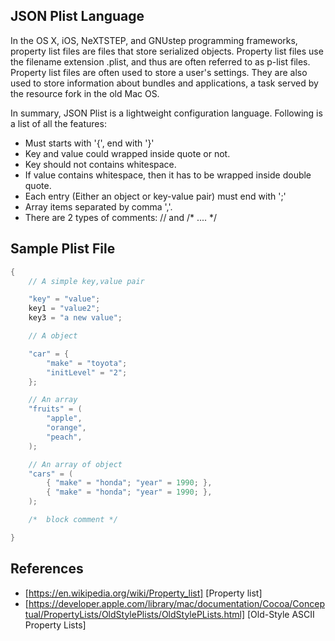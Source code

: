 ## JSON Plist Language

In the OS X, iOS, NeXTSTEP, and GNUstep programming frameworks, property list files are files that store serialized objects. Property list files use the filename extension .plist, and thus are often referred to as p-list files.
Property list files are often used to store a user's settings. They are also used to store information about bundles and applications, a task served by the resource fork in the old Mac OS.

In summary, JSON Plist is a lightweight configuration language.  Following is a list of all the features:

  - Must starts with '{', end with '}'
  - Key and value could wrapped inside quote or not.
  - Key should not contains whitespace.
  - If value contains whitespace, then it has to be wrapped inside double quote.
  - Each entry (Either an object or key-value pair) must end with ';'
  - Array items separated by comma ','.
  - There are 2 types of comments: // and /* .... */

## Sample Plist File
```java
{
    // A simple key,value pair

    "key" = "value";
    key1 = "value2";
    key3 = "a new value";

    // A object

    "car" = {
        "make" = "toyota";
        "initLevel" = "2";
    };

    // An array
    "fruits" = (
        "apple",
        "orange",
        "peach",
    );

    // An array of object
    "cars" = (
        { "make" = "honda"; "year" = 1990; },
        { "make" = "honda"; "year" = 1990; },
    );

    /*  block comment */

}
```

## References

* [https://en.wikipedia.org/wiki/Property_list] [Property list]
* [https://developer.apple.com/library/mac/documentation/Cocoa/Conceptual/PropertyLists/OldStylePlists/OldStylePLists.html] [Old-Style ASCII Property Lists]

